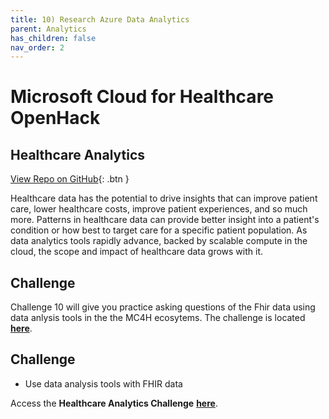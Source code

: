 ```yaml
---
title: 10) Research Azure Data Analytics 
parent: Analytics
has_children: false
nav_order: 2
---
```

# Microsoft Cloud for Healthcare OpenHack

## Healthcare Analytics
[View Repo on GitHub](https://github.com/microsoft/openhack-mc4h/tree/main/Challenge-10){: .btn }

Healthcare data has the potential to drive insights that can improve patient care, lower healthcare costs, improve patient experiences, and so much more. Patterns in healthcare data can provide better insight into a patient's condition or how best to target care for a specific patient population. As data analytics tools rapidly advance, backed by scalable compute in the cloud, the scope and impact of healthcare data grows with it.


## Challenge 
Challenge 10 will give you practice asking questions of the Fhir data using data anlysis tools in the the MC4H ecosytems. The challenge is located **[here](https://github.com/microsoft/openhack-mc4h/tree/main/Challenge-10)**.

## Challenge 
+ Use data analysis tools with FHIR data

Access the __Healthcare Analytics Challenge__ **[here](https://github.com/microsoft/openhack-mc4h/tree/main/Challenge-10)**.
